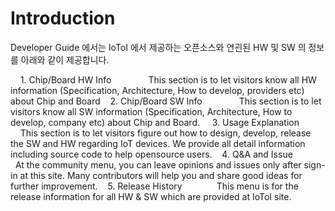 # Introduction

Developer Guide 에서는 IoToI 에서 제공하는 오픈소스와 연괸된 HW 및 SW 의 정보를 아래와 같이 제공합니다.

    1. Chip/Board HW Info               This section is to let visitors know all HW information (Specification, Architecture, How to develop, providers etc) about Chip and Board    2. Chip/Board SW Info               This section is to let visitors know all SW information (Specification, Architecture, How to develop, company etc) about Chip and Board.     3. Usage Explanation               This section is to let visitors figure out how to design, develop, release the SW and HW regarding IoT devices. We provide all detail information including source code to help opensource users.    4. Q&A and Issue               At the community menu, you can leave opinions and issues only after sign-in at this site. Many contributors will help you and share good ideas for further improvement.    5. Release History              This menu is for the release information for all HW & SW which are provided at IoToI site.

